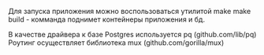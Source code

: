 Для запуска приложения можно воспользоваться утилитой make
make build - комманда поднимет контейнеры приложения и бд.

В качестве драйвера к базе Postgres используется pq (github.com/lib/pq)
Роутинг осуществляет библиотека mux (github.com/gorilla/mux)


